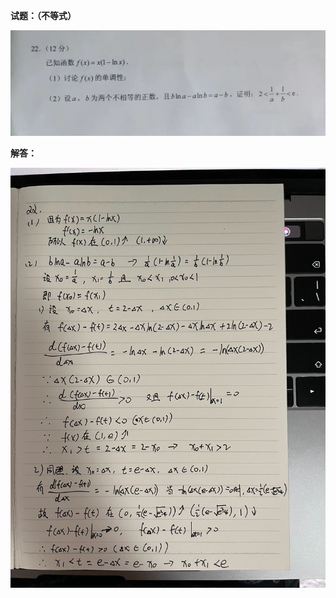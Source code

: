 
**试题：（不等式）**

![](assets/2021年全国新高考Ⅰ卷/2021年最后一题.jpg)

**解答：**

![](assets/2021年全国新高考Ⅰ卷/2021年最后一题答案.jpg)